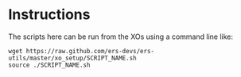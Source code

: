 Instructions
============

The scripts here can be run from the XOs using a command line like:

    wget https://raw.github.com/ers-devs/ers-utils/master/xo_setup/SCRIPT_NAME.sh
    source ./SCRIPT_NAME.sh